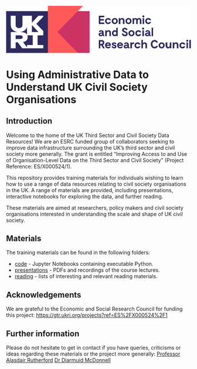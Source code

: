 ![ESRC Logo](logos/Economic_and_Social_Research_Council_logo.svg)

# Using Administrative Data to Understand UK Civil Society Organisations

## Introduction

Welcome to the home of the UK Third Sector and Civil Society Data Resources! We are an ESRC funded group of collaborators seeking to improve data infrastructure surrounding the UK’s third sector and civil society more generally. The grant is entitled “Improving Access to and Use of Organisation-Level Data on the Third Sector and Civil Society” (Project Reference: ES/X000524/1).

This repository provides training materials for individuals wishing to learn how to use a range of data resources relating to civil society organisations in the UK. A range of materials are provided, including presentations, interactive notebooks for exploring the data, and further reading.

These materials are aimed at researchers, policy makers and civil society organisations interested in understanding the scale and shape of UK civil society.

## Materials

The training materials can be found in the following folders:
* [code](./code) - Jupyter Notebooks containing executable Python.
* [presentations](./presentations) - PDFs and recordings of the course lectures.
* [reading](./readings) - lists of interesting and relevant reading materials.

## Acknowledgements

We are grateful to the Economic and Social Research Council for funding this project: https://gtr.ukri.org/projects?ref=ES%2FX000524%2F1

## Further information

Please do not hesitate to get in contact if you have queries, criticisms or ideas regarding these materials or the project more generally: 
[Professor Alasdair Rutherford](mailto:alasdair.rutherford@stir.ac.uk)
[Dr Diarmuid McDonnell](mailto:diarmuid.mcdonnell@uws.ac.uk)
